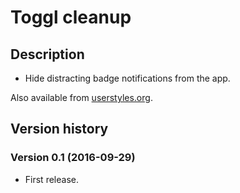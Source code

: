 # Toggl cleanup

## Description

- Hide distracting badge notifications from the app.

Also available from [userstyles.org](https://userstyles.org/styles/133253/toggl-cleanup).


## Version history

### Version 0.1 (2016-09-29)
- First release.
